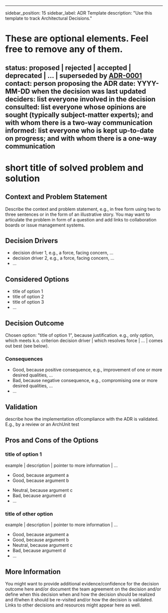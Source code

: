 
---
sidebar_position: 15
sidebar_label: ADR Template
description: "Use this template to track Architectural Decisions."
# These are optional elements. Feel free to remove any of them.
status: proposed | rejected | accepted | deprecated | … | superseded by [ADR-0001](0001-madr-architecture-decisions.md)
contact: person proposing the ADR
date: YYYY-MM-DD when the decision was last updated
deciders: list everyone involved in the decision
consulted: list everyone whose opinions are sought (typically subject-matter experts); and with whom there is a two-way communication
informed: list everyone who is kept up-to-date on progress; and with whom there is a one-way communication
---

# short title of solved problem and solution

## Context and Problem Statement

Describe the context and problem statement, e.g., in free form using two to three sentences or in the form of an illustrative story.
You may want to articulate the problem in form of a question and add links to collaboration boards or issue management systems.

<!-- This is an optional element. Feel free to remove. -->

## Decision Drivers

- decision driver 1, e.g., a force, facing concern, …
- decision driver 2, e.g., a force, facing concern, …
- … <!-- numbers of drivers can vary -->

## Considered Options

- title of option 1
- title of option 2
- title of option 3
- … <!-- numbers of options can vary -->

## Decision Outcome

Chosen option: "title of option 1", because
justification. e.g., only option, which meets k.o. criterion decision driver | which resolves force | … | comes out best (see below).

<!-- This is an optional element. Feel free to remove. -->

### Consequences

- Good, because positive consequence, e.g., improvement of one or more desired qualities, …
- Bad, because negative consequence, e.g., compromising one or more desired qualities, …
- … <!-- numbers of consequences can vary -->

<!-- This is an optional element. Feel free to remove. -->

## Validation

describe how the implementation of/compliance with the ADR is validated. E.g., by a review or an ArchUnit test

<!-- This is an optional element. Feel free to remove. -->

## Pros and Cons of the Options

### title of option 1

<!-- This is an optional element. Feel free to remove. -->

example | description | pointer to more information | …

- Good, because argument a
- Good, because argument b
<!-- use "neutral" if the given argument weights neither for good nor bad -->
- Neutral, because argument c
- Bad, because argument d
- … <!-- numbers of pros and cons can vary -->

### title of other option

example | description | pointer to more information | …

- Good, because argument a
- Good, because argument b
- Neutral, because argument c
- Bad, because argument d
- …

<!-- This is an optional element. Feel free to remove. -->

## More Information

You might want to provide additional evidence/confidence for the decision outcome here and/or
document the team agreement on the decision and/or
define when this decision when and how the decision should be realized and if/when it should be re-visited and/or
how the decision is validated.
Links to other decisions and resources might appear here as well.
